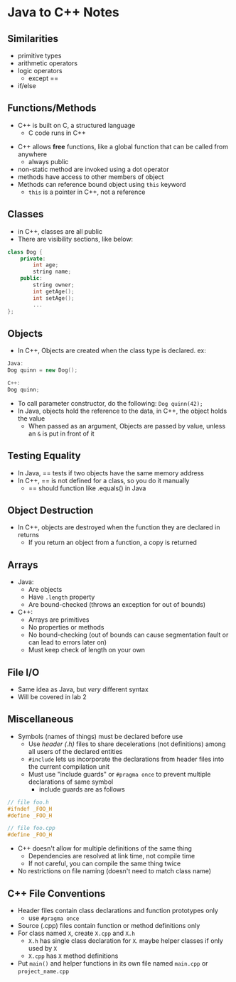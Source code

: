 # Java to C++ Notes
## Similarities
- primitive types
- arithmetic operators
- logic operators
	- except ==
- if/else

## Functions/Methods
* C++ is built on C, a structured language
	- C code runs in C++
- C++ allows **free** functions, like a global function that can be called from anywhere
	- always public
- non-static method are invoked using a dot operator
- methods have access to other members of object
- Methods can reference bound object using `this` keyword
	- `this` is a pointer in C++, not a reference


## Classes
* in C++, classes are all public
* There are visibility sections, like below:
```c++
class Dog {
	private:
		int age;
		string name;
	public:
		string owner;
		int getAge();
		int setAge();
		...
};
```

## Objects
- In C++, Objects are created when the class type is declared. ex:
```c++
Java:
Dog quinn = new Dog();

C++:
Dog quinn;
```
* To call parameter constructor, do the following:
`Dog quinn(42);`
* In Java, objects hold the reference to the data, in C++, the object holds the value
	* When passed as an argument, Objects are passed by value, unless an `&` is put in front of it

## Testing Equality
- In Java, == tests if two objects have the same memory address
- In C++, == is not defined for a class, so you do it manually
	- == should function like .equals() in Java

## Object Destruction
- In C++, objects are destroyed when the function they are declared in returns
	- If you return an object from a function, a copy is returned

## Arrays
- Java:
	- Are objects
	- Have `.length` property
	- Are bound-checked (throws an exception for out of bounds)
- C++:
	- Arrays are primitives
	- No properties or methods
	- No bound-checking (out of bounds can cause segmentation fault or can lead to errors later on)
	- Must keep check of length on your own

## File I/O
- Same idea as Java, but *very* different syntax
- Will be covered in lab 2

## Miscellaneous
- Symbols (names of things) must be declared before use
	- Use *header (.h)* files to share decelerations (not definitions) among all users of the declared entities
	- `#include` lets us incorporate the declarations from header files into the current compilation unit
	- Must use "include guards" or `#pragma once` to prevent multiple declarations of same symbol
		- include guards are as follows
```c++
// file foo.h
#ifndef _FOO_H
#define _FOO_H

// file foo.cpp
#define _FOO_H
```
- C++ doesn't allow for multiple definitions of the same thing
	- Dependencies are resolved at link time, not compile time
	- If not careful, you can compile the same thing twice
- No restrictions on file naming (doesn't need to match class name)

## C++ File Conventions
- Header files contain class declarations and function prototypes only
	- use `#pragma once`
- Source (.cpp) files contain function or method definitions only
- For class named `X`, create `X.cpp` and `X.h`
	- `X.h` has single class declaration for `X`. maybe helper classes if only used by `X`
	- `X.cpp` has `X` method definitions
- Put `main()` and helper functions in its own file named `main.cpp` or `project_name.cpp`

